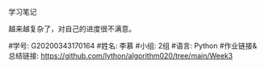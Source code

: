 学习笔记

越来越复杂了，对自己的进度很不满意。

#学号: G20200343170164
#姓名: 李慕
#小组: 2组
#语言: Python
#作业链接&总结链接: https://github.com/lython/algorithm020/tree/main/Week3